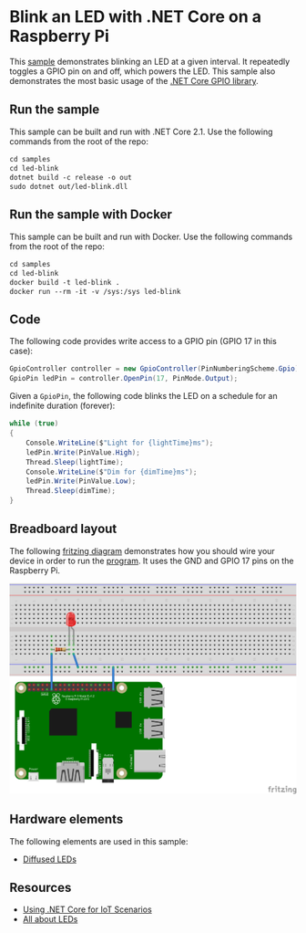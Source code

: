 # Blink an LED with .NET Core on a Raspberry Pi

This [sample](Program.cs) demonstrates blinking an LED at a given interval. It repeatedly toggles a GPIO pin on and off, which powers the LED. This sample also demonstrates the most basic usage of the [.NET Core GPIO library](https://dotnet.myget.org/feed/dotnet-core/package/nuget/System.Device.Gpio).

## Run the sample

This sample can be built and run with .NET Core 2.1. Use the following commands from the root of the repo:

```console
cd samples
cd led-blink
dotnet build -c release -o out
sudo dotnet out/led-blink.dll
```

## Run the sample with Docker

This sample can be built and run with Docker. Use the following commands from the root of the repo:

```console
cd samples
cd led-blink
docker build -t led-blink .
docker run --rm -it -v /sys:/sys led-blink
```

## Code

The following code provides write access to a GPIO pin (GPIO 17 in this case):

```csharp
GpioController controller = new GpioController(PinNumberingScheme.Gpio);
GpioPin ledPin = controller.OpenPin(17, PinMode.Output);
```

Given a `GpioPin`, the following code blinks the LED on a schedule for an indefinite duration (forever):

```csharp
while (true)
{
    Console.WriteLine($"Light for {lightTime}ms");
    ledPin.Write(PinValue.High);
    Thread.Sleep(lightTime);
    Console.WriteLine($"Dim for {dimTime}ms");
    ledPin.Write(PinValue.Low);
    Thread.Sleep(dimTime);
}
```

## Breadboard layout

The following [fritzing diagram](rpi-led.fzz) demonstrates how you should wire your device in order to run the [program](Program.cs). It uses the GND and GPIO 17 pins on the Raspberry Pi.

![Raspberry Pi Breadboard diagram](rpi-led_bb.png)

## Hardware elements

The following elements are used in this sample:

* [Diffused LEDs](https://www.adafruit.com/product/297)

## Resources

* [Using .NET Core for IoT Scenarios](../README.md)
* [All about LEDs](https://learn.adafruit.com/all-about-leds)